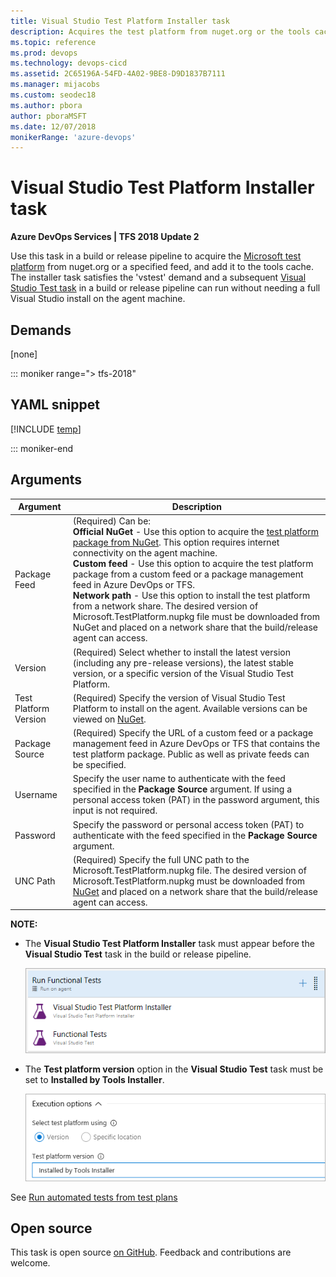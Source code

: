 ```yaml
---
title: Visual Studio Test Platform Installer task
description: Acquires the test platform from nuget.org or the tools cache and can allow you to run tests and collect diagnostic data
ms.topic: reference
ms.prod: devops
ms.technology: devops-cicd
ms.assetid: 2C65196A-54FD-4A02-9BE8-D9D1837B7111
ms.manager: mijacobs
ms.custom: seodec18
ms.author: pbora
author: pboraMSFT
ms.date: 12/07/2018
monikerRange: 'azure-devops'
---
```


# Visual Studio Test Platform Installer task

**Azure DevOps Services | TFS 2018 Update 2**

Use this task in a build or release pipeline to acquire the [Microsoft test platform](https://www.nuget.org/packages/Microsoft.TestPlatform/)
from nuget.org or a specified feed, and add it to the tools cache. The installer task satisfies the 'vstest'
demand and a subsequent [Visual Studio Test task](../test/vstest.md)
in a build or release pipeline can run without needing a full Visual Studio install on the agent machine. 

## Demands

[none]

::: moniker range="> tfs-2018"

## YAML snippet

[!INCLUDE [temp](../includes/yaml/VsTestPlatformToolInstallerV1.md)]

::: moniker-end

## Arguments

| Argument | Description | 
| --- | --- | 
| Package Feed | (Required) Can be: <br />**Official NuGet** - Use this option to acquire the [test platform package from NuGet](https://www.nuget.org/packages/Microsoft.TestPlatform/). This option requires internet connectivity on the agent machine.<br />**Custom feed** - Use this option to acquire the test platform package from a custom feed or a package management feed in Azure DevOps or TFS.<br />**Network path** - Use this option to install the test platform from a network share. The desired version of Microsoft.TestPlatform.nupkg file must be downloaded from NuGet and placed on a network share that the build/release agent can access.<br /> |
| Version | (Required) Select whether to install the latest version (including any pre-release versions), the latest stable version, or a specific version of the Visual Studio Test Platform. | 
| Test Platform Version | (Required) Specify the version of Visual Studio Test Platform to install on the agent. Available versions can be viewed on [NuGet](https://www.nuget.org/packages/Microsoft.TestPlatform/). |
| Package Source | (Required) Specify the URL of a custom feed or a package management feed in Azure DevOps or TFS that contains the test platform package. Public as well as private feeds can be specified. | 
| Username | Specify the user name to authenticate with the feed specified in the **Package Source** argument. If using a personal access token (PAT) in the password argument, this input is not required. |
| Password | Specify the password or personal access token (PAT) to authenticate with the feed specified in the **Package Source** argument. |
| UNC Path | (Required) Specify the full UNC path to the Microsoft.TestPlatform.nupkg file. The desired version of Microsoft.TestPlatform.nupkg must be downloaded from [NuGet](https://www.nuget.org/packages/Microsoft.TestPlatform/) and placed on a network share that the build/release agent can access. | 
 
**NOTE:**

* The **Visual Studio Test Platform Installer** task must appear before the **Visual Studio Test** task in the build or release pipeline.

  ![Order of tasks](media/tpinstaller1.png)

* The **Test platform version** option in the **Visual Studio Test** task must be set to **Installed by Tools Installer**. 

  ![Task setting](media/tpinstaller2.png)

See [Run automated tests from test plans](../../../test/run-automated-tests-from-test-hub.md)

## Open source

This task is open source [on GitHub](https://github.com/Microsoft/azure-pipelines-tasks). Feedback and contributions are welcome.
